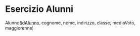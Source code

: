 # Esercizio Alunni

Alunno(<u>idAlunno</u>, cognome, nome, indirizzo, classe, mediaVoto, maggiorenne)

